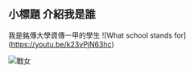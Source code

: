 ## 小標題 介紹我是誰
我是銘傳大學資傳一甲的學生
![What school stands for] 
(https://youtu.be/k23vPjN63hc)

![戰女](https://scontent.ftpe7-2.fna.fbcdn.net/v/t1.0-9/67362815_2953362044734762_6236912522385948672_n.jpg?_nc_cat=104&ccb=3&_nc_sid=6e5ad9&_nc_ohc=kpKz1Sz92DkAX_X41pM&_nc_ht=scontent.ftpe7-2.fna&oh=337252813572efca84accd3e3f6cbd1d&oe=605BE55D)
